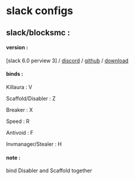 # slack configs

## slack/blocksmc : 

#### version : 

[slack 6.0 perview 3] / [discord](https://discord.gg/gQTKhPwEhK) / [github](https://github.com/DGVPSH/SlackOpen) / [download](https://github.com/DGVPSH/SlackOpen/releases/download/B6.0_preview3/Slack.zip)

#### binds :

Killaura : V

Scaffold/Disabler : Z

Breaker : X

Speed : R

Antivoid : F

Invmanager/Stealer : H

#### note : 

bind Disabler and Scaffold together
